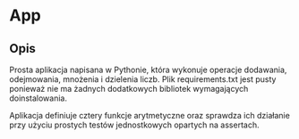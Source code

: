 # App

## Opis

Prosta aplikacja napisana w Pythonie, która wykonuje operacje dodawania, odejmowania, mnożenia i dzielenia liczb.
Plik requirements.txt jest pusty ponieważ nie ma żadnych dodatkowych bibliotek wymagających doinstalowania.

Aplikacja definiuje cztery funkcje arytmetyczne oraz sprawdza ich działanie przy użyciu prostych testów jednostkowych opartych na assertach. 
